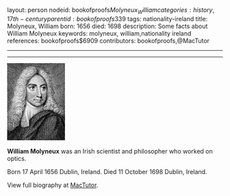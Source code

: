 layout: person
nodeid: bookofproofs$Molyneux_William
categories: history,17th-century
parentid: bookofproofs$339
tags: nationality-ireland
title: Molyneux, William
born: 1656
died: 1698
description: Some facts about William Molyneux
keywords: molyneux, william,nationality ireland
references: bookofproofs$6909
contributors: bookofproofs,@MacTutor

---


---

![Molyneux_William.jpg](https://github.com/bookofproofs/bookofproofs.github.io/blob/main/_sources/_assets/images/portraits/Molyneux_William.jpg?raw=true)

**William Molyneux** was an Irish scientist and philosopher who worked on optics.

Born 17 April 1656 Dublin, Ireland. Died 11 October 1698 Dublin, Ireland.


View full biography at [MacTutor](https://mathshistory.st-andrews.ac.uk/Biographies/Molyneux_William/).